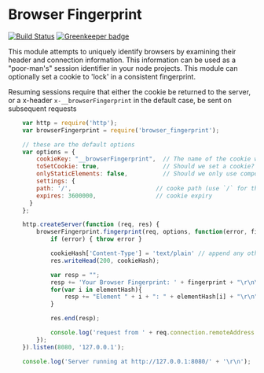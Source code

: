 # Browser Fingerprint

[![Build Status](https://travis-ci.org/actionhero/browser_fingerprint.svg?branch=master)](https://travis-ci.org/actionhero/browser_fingerprint)  [![Greenkeeper badge](https://badges.greenkeeper.io/actionhero/browser_fingerprint.svg)](https://greenkeeper.io/)


This module attempts to uniquely identify browsers by examining their header and connection information.  This information can be used as a "poor-man's" session identifier in your node projects. This module can optionally set a cookie to 'lock' in a consistent fingerprint.

Resuming sessions require that either the cookie be returned to the server, or a x-header `x-__browserFingerprint` in the default case, be sent on subsequent requests

```javascript
	var http = require('http');
	var browserFingerprint = require('browser_fingerprint');

	// these are the default options
	var options = {
		cookieKey: "__browserFingerprint",  // The name of the cookie we'll save to identify this browser on subsequent requests
		toSetCookie: true,                  // Should we set a cookie?
		onlyStaticElements: false,          // Should we only use components to our hash algorithm which can be deterministically recreated, or are random elements allowed?
		settings: {
	    path: '/',                        // cooke path (use `/` for this whole domain)
	    expires: 3600000,                 // cookie expiry
	  }
	};

	http.createServer(function (req, res) {
		browserFingerprint.fingerprint(req, options, function(error, fingerprint, elementHash, cookieHash){
			if (error) { throw error }

			cookieHash['Content-Type'] = 'text/plain' // append any other headers you want
			res.writeHead(200, cookieHash);

			var resp = "";
			resp += 'Your Browser Fingerprint: ' + fingerprint + "\r\n\r\n";
			for(var i in elementHash){
				resp += "Element " + i + ": " + elementHash[i] + "\r\n";
			}

			res.end(resp);

			console.log('request from ' + req.connection.remoteAddress + ', fingerprint -> ' + fingerprint);
		});
	}).listen(8080, '127.0.0.1');

	console.log('Server running at http://127.0.0.1:8080/' + '\r\n');
```
